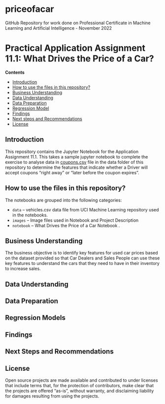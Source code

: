 # priceofacar
GitHub Repository for work done on Professional Certificate in Machine Learning and Artificial Intelligence - November 2022

# Practical Application Assignment 11.1: What Drives the Price of a Car?

**Contents**

 * [Introduction](#Introduction)
 * [How to use the files in this repository?](#how-to-use-the-files-in-this-repository)
 * [Business Understanding](#Business-Understanding)
 * [Data Understanding](#Data-Understanding)
 * [Data Preparation](#Data-Preparation)
 * [Regression Model](#Regression-Model)
 * [Findings](#Findings)
 * [Next steps and Recommendations](#Next-steps-and-Recommendations)
 * [License](#license)
 
## Introduction

This repository contains the Jupyter Notebook for the Application Assignment 11.1. This takes a sample jupyter notebook to complete the exercise to analyse data in [coupons.csv](https://github.com/yemifalokun/mlrepowork/blob/main/data/coupons.csv) file in the data folder of this repository to determine the features that indicate whether a Driver will accept coupons “right away” or “later before the coupon expires”.

## How to use the files in this repository?

The notebooks are grouped into the following categories:
 * ``data`` – vehicles.csv data file from UCI Machine Learning repository used in the notebooks.
 * ``images`` – Image files used in Notebook and Project Description
 * ``notebook`` – What Drives the Price of a Car Notebook .


## Business Understanding
The business objective is to identify key features for used car prices based on the dataset provided so that Car Dealers and Sales People can use these key features to understand the cars that they need to have in their inventory to increase sales.

## Data Understanding

## Data Preparation

## Regression Models

## Findings

## Next Steps and Recommendations


## License

Open source projects are made available and contributed to under licenses that include terms that, for the protection of contributors, make clear that the projects are offered “as-is”, without warranty, and disclaiming liability for damages resulting from using the projects.
